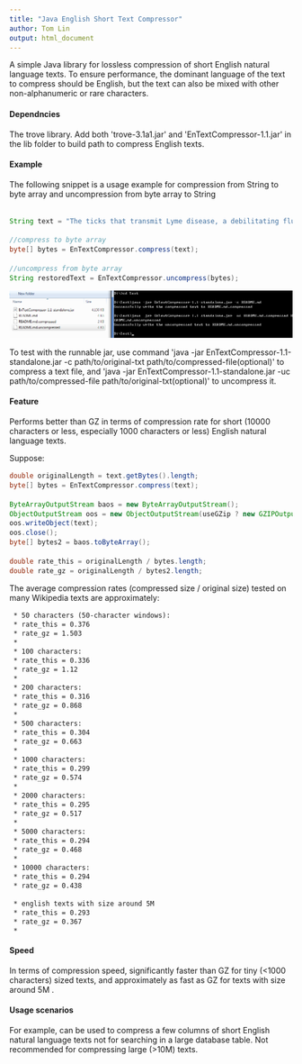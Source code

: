 ```yaml
---
title: "Java English Short Text Compressor"
author: Tom Lin
output: html_document
---
```


A simple Java library for lossless compression of short English natural language texts. To ensure performance, the dominant language of the text to compress should be English, but the text can also be mixed with other non-alphanumeric or rare characters. 

#### Dependncies

The trove library. Add both 'trove-3.1a1.jar' and 'EnTextCompressor-1.1.jar' in the lib folder to build path to compress English texts.

#### Example

The following snippet is a usage example for compression from String to byte array and uncompression from byte array to String

```java

String text = "The ticks that transmit Lyme disease, a debilitating flulike illness caused by Borrelia bacteria, are spreading rapidly across the United States. A new study shows just how rapidly. Over the past 20 years, the two species known to spread the disease to humans have together advanced into half of all the counties in the United States."

//compress to byte array
byte[] bytes = EnTextCompressor.compress(text);

//uncompress from byte array
String restoredText = EnTextCompressor.uncompress(bytes);

```



![alt text](example.png)

To test with the runnable jar, use command 'java -jar EnTextCompressor-1.1-standalone.jar -c path/to/original-txt path/to/compressed-file(optional)' to compress a text file, and 'java -jar EnTextCompressor-1.1-standalone.jar -uc path/to/compressed-file path/to/original-txt(optional)' to uncompress it.



#### Feature

Performs better than GZ in terms of compression rate for short (10000 characters or less, especially 1000 characters or less) English natural language texts. 


Suppose:

```java
double originalLength = text.getBytes().length;
byte[] bytes = EnTextCompressor.compress(text);

ByteArrayOutputStream baos = new ByteArrayOutputStream();
ObjectOutputStream oos = new ObjectOutputStream(useGZip ? new GZIPOutputStream(baos) : baos);
oos.writeObject(text);
oos.close();
byte[] bytes2 = baos.toByteArray();

double rate_this = originalLength / bytes.length;
double rate_gz = originalLength / bytes2.length;

```

The average compression rates (compressed size / original size) tested on many Wikipedia texts are approximately:
	  
	 * 50 characters (50-character windows): 
	 * rate_this = 0.376
	 * rate_gz = 1.503
	 * 
	 * 100 characters:
	 * rate_this = 0.336
	 * rate_gz = 1.12
	 * 
	 * 200 characters:
	 * rate_this = 0.316
	 * rate_gz = 0.868
	 * 
	 * 500 characters:
	 * rate_this = 0.304
	 * rate_gz = 0.663
	 * 
	 * 1000 characters:
	 * rate_this = 0.299
	 * rate_gz = 0.574
	 * 
	 * 2000 characters:
	 * rate_this = 0.295
	 * rate_gz = 0.517
	 * 
	 * 5000 characters:
	 * rate_this = 0.294
	 * rate_gz = 0.468
	 * 
	 * 10000 characters:
	 * rate_this = 0.294
	 * rate_gz = 0.438
	
	 * english texts with size around 5M
	 * rate_this = 0.293
	 * rate_gz = 0.367
	 *

#### Speed

In terms of compression speed, significantly faster than GZ for tiny (<1000 characters) sized texts, and approximately as fast as GZ for texts with size around 5M . 

#### Usage scenarios

For example, can be used to compress a few columns of short English natural language texts not for searching in a large database table. Not recommended for compressing large (>10M) texts.



